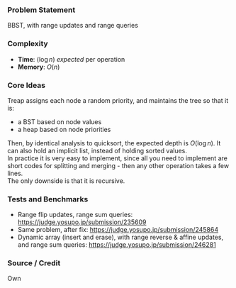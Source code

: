 ### Problem Statement
BBST, with range updates and range queries

### Complexity
- **Time**: $(\log n)$ *expected* per operation
- **Memory**: $O(n)$

### Core Ideas
Treap assigns each node a random priority, and maintains the tree so that it is:
- a BST based on node values
- a heap based on node priorities

Then, by identical analysis to quicksort, the expected depth is $O(\log n)$. It can also hold an implicit list, instead of holding sorted values.<br>
In practice it is very easy to implement, since all you need to implement are short codes for splitting and merging - then any other operation takes a few lines.<br>
The only downside is that it is recursive.

### Tests and Benchmarks
- Range flip updates, range sum queries: https://judge.yosupo.jp/submission/235609
- Same problem, after fix: https://judge.yosupo.jp/submission/245864
- Dynamic array (insert and erase), with range reverse & affine updates, and range sum queries: https://judge.yosupo.jp/submission/246281

### Source / Credit
Own